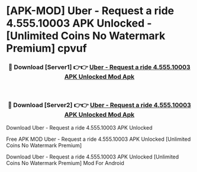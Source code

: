 # [APK-MOD] Uber - Request a ride 4.555.10003 APK Unlocked - [Unlimited Coins No Watermark Premium] cpvuf



<div align="center">
<h3>🔴 Download [Server1] 👉👉 <a href="https://momento.my/?title=Uber_-_Request_a_ride_4.555.10003_APK_Unlocked">Uber - Request a ride 4.555.10003 APK Unlocked Mod Apk</a></h3><br>

<h3>🔴 Download [Server2] 👉👉 <a href="https://momento.my/?title=Uber_-_Request_a_ride_4.555.10003_APK_Unlocked">Uber - Request a ride 4.555.10003 APK Unlocked Mod Apk</a></h3>
</div>



Download Uber - Request a ride 4.555.10003 APK Unlocked 

Free APK MOD Uber - Request a ride 4.555.10003 APK Unlocked [Unlimited Coins No Watermark Premium]

Download Uber - Request a ride 4.555.10003 APK Unlocked [Unlimited Coins No Watermark Premium] Mod For Android

